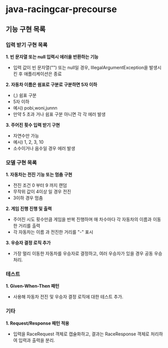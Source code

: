 # java-racingcar-precourse

## 기능 구현 목록

### 입력 받기 구현 목록

**1. 빈 문자열 또는 null 입력시 에러을 반환하는 기능**
  - 입력 값이 빈 문자열("") 또는 null일 경우, IllegalArgumentException을 발생시킨 후 애플리케이션은 종료
  
**2. 자동차 이름은 쉼표로 구분로 구분하면 5자 이하**
  - (,) 쉼표 구분 
  - 5자 이하
  - 예시) pobi,woni,junnn
  - 만약 5 초과 거나 쉼표 구분 아니면 각 각 에러 발생

**3. 주어진 횟수 입력 받기 구현**
  - 자연수만 가능
  - 예시) 1, 2, 3, 10
  - 소수이거나 음수일 경우 에러 발생

### 모델 구현 목록

**1. 자동차는 전진 기능 또는 멈춤 구현**
  - 전진 조건 0 부터 9 까지 랜덤
  - 무작위 값이 4이상 일 경우 전진
  - 3이하 경우 멈춤 

**2. 게임 진행 진행 및 출력**
  - 주어진 시도 횟수만큼 게임을 반복 진행하며 매 차수마다 각 자동차의 이름과 이동한 거리를 출력
  - 각 자동차는 이름 과 전진한 거리를 "-" 표시

**3. 우승자 결정 로직 추가**
 - 가장 멀리 이동한 자동차를 우승자로 결정하고, 여러 우승자가 있을 경우 공동 우승 처리.


### 테스트
  
**1. Given-When-Then 패턴**
 - 사용해 자동차 전진 및 우승자 결정 로직에 대한 테스트 추가.

### 기타

**1. Request/Response 패턴 적용**
- 입력을 RaceRequest 객체로 캡슐화하고, 결과는 RaceResponse 객체로 처리하여 입력과 출력을 분리.




